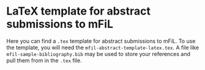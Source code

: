 # LaTeX template for abstract submissions to mFiL

Here you can find a `.tex` template for abstract submissions to mFiL.
To use the template, you will need the `mfil-abstract-template-latex.tex`. A file like `mfil-sample-bibliography.bib` may be used to store your references and pull them from in the `.tex` file.
